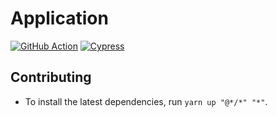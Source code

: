 # Application

[![GitHub Action](https://github.com/CharlesStover/monorepo-template/actions/workflows/application.yml/badge.svg?branch=main&event=push)](https://github.com/CharlesStover/monorepo-template/actions/workflows/application.yml)
[![Cypress](https://img.shields.io/endpoint?url=https://dashboard.cypress.io/badge/simple/4akrvv/main&label=Cypress&style=flat)](https://dashboard.cypress.io/projects/4akrvv/runs)

## Contributing

- To install the latest dependencies, run `yarn up "@*/*" "*"`.
